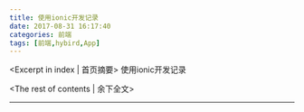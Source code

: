 ```yaml
---
title: 使用ionic开发记录
date: 2017-08-31 16:17:40
categories: 前端
tags: [前端,hybird,App]
---
```

<Excerpt in index | 首页摘要> 
使用ionic开发记录
<!-- more -->
<The rest of contents | 余下全文>

-----
